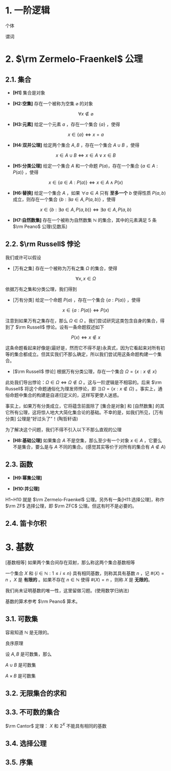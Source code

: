 # 1. 一阶逻辑

个体

谓词



# 2. $\rm Zermelo-Fraenkel$ 公理
## 2.1. 集合

* **[H1]** 集合是对象

* **[H2:空集]** 存在一个被称为空集 $\varnothing$ 的对象

$$\forall x\not\in \varnothing$$

* **[H3:元素]** 给定一个元素 $a$ ，存在一个集合 $\{a\}$ ，使得

$$x\in\{a\}\Leftrightarrow x=a$$

* **[H4:双并公理]** 给定两个集合 $A,B$ ，存在一个集合 $A\cup B$ ，使得

$$x\in A\cup B\Leftrightarrow x\in A\lor x\in B$$

* **[H5:分类公理]** 给定一个集合 $A$ 和一个命题 $P(a)$，存在一个集合 $\{a\in A:P(a)\}$ ，使得

$$x\in\{a\in A:P(a)\}\Leftrightarrow x\in A\land P(x)$$

* **[H6:替换]** 给定一个集合 $A$ ，如果 $\forall a\in A$ 只有 **至多一个** $b$ 使得性质 $P(a,b)$ 成立，则存在一个集合 $\{b:\exists a\in A, P(a,b)\}$ ，使得

$$x\in\{b:\exists a\in A,P(a,b)\}\Leftrightarrow \exists a\in A,P(a,b)$$

* **[H7:自然数集]** 存在一个被称为自然数集 $\mathbb N$ 的集合，其中的元素满足 $5$ 条 $\rm Peano$ 公理(见数系)

## 2.2. $\rm Russell$ 悖论

我们或许可以假设

* [万有之集] 存在一个被称为万有之集 $\Omega$ 的集合，使得

$$\forall x,x\in\Omega$$

依据万有之集和分类公理，我们得到

* [万有分类] 给定一个命题 $P(a)$ ，存在一个集合 $\{a:P(a)\}$ ，使得

$$x\in\{a:P(a)\}\Leftrightarrow P(x)$$

注意到如果万有之集存在，那么 $\Omega\in\Omega$ 。我们尝试研究这类包含自身的集合，得到了 $\rm Russell$ 悖论。设有一条命题叙述如下

$$P(x)\Leftrightarrow x\not\in x$$

这条命题看起来好像是(最好是，然而它不得不是)永真式，因为它看起来对所有初等的集合都成立。但其实我们不那么确定，所以我们尝试用这条命题构建一个集合。

* [$\rm Russell$ 悖论]  根据万有分类公理，存在一个集合 $\Omega=\{x:x\not\in x\}$

此处我们导出悖论：$\Omega\in\Omega\Leftrightarrow\Omega\not\in\Omega$ 。这与一阶逻辑是不相容的。后来 $\rm Russell$ 将这个命题通俗化为理发师悖论，即 $\exists\Omega=\{x:x\not\in\Omega\}$ 。事实上，通俗命题中集合的构建是自递归定义的，这样写更使人迷惑。

事实上，如果万有分类成立，它将蕴含前面除了 [集合是对象] 和 [自然数集] 的其它所有公理，这将惊人地大大简化集合论的基础。不幸的是，如我们所见，[万有分类] 公理是“好过头了”！(陶哲轩语)

为了解决这个问题，我们不得不引入以下不那么直观的公理

* **[H8:基础公理]** 如果集合 $A$ 不是空集，那么至少有一个对象 $x\in A$ ，它要么不是集合，要么是与 $A$ 不同的集合。(感觉其实等价于对所有的集合有 $A\not\in A$)

## 2.3. 函数

* **[H9:幂集公理]**

* **[H10:并公理]**

H1~H10 就是 $\rm Zermelo-Fraenkel$ 公理。另外有一条[H11:选择公理]，称作 $\rm ZF$ 选择公理，即 $\rm ZFC$ 公理。但这有时不是必要的。

## 2.4. 笛卡尔积

# 3. 基数

[基数相等] 如果两个集合间存在双射，那么称这两个集合基数相等

一个集合 $X$ 和 $\{i \in\mathbb N:1\leq i\leq n\}$ 具有相同基数，则称其具有基数 $n$ ，记 $\#(X)=n$ ，$X$ 是 **有限的** 。如果不存在 $n\in\mathbb N$ 使得 $\#(X)=n$ ，则称 $X$ 是 **无限的**。

我们尚未证明基数的唯一性，这里留做习题。(使用数学归纳法)

基数的算术参考 $\rm Peano$ 算术。

## 3.1. 可数集

容易知道 $\mathbb N$ 是无限的。

良序原理

设 $A,B$ 是可数集，那么

$A\cup B$ 是可数集

$A\times B$ 是可数集

## 3.2. 无限集合的求和

## 3.3. 不可数的集合

$\rm Cantor$ 定理： $X$ 和 $2^X$ 不能具有相同的基数

## 3.4. 选择公理

## 3.5. 序集